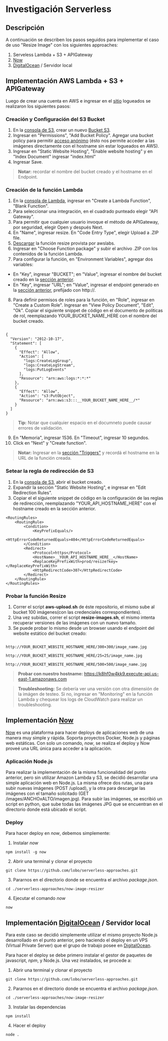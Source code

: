 # Investigación Serverless

## Descripción

A continuación se describen los pasos seguidos para implementar el caso de uso "Resize Image" con los siguientes approaches:

1. Serveless Lambda + S3 + APIGateway
2. [Now](https://zeit.co/now)
3. [DigitalOcean](https://www.digitalocean.com) / Servidor local

## Implementación AWS Lambda + S3 + APIGateway

Luego de crear una cuenta en AWS e ingresar en el [sitio](https://console.aws.amazon.com) logueados se realizaron los siguientes pasos:

### Creación y Configuración del S3 Bucket

1. En la [consola de S3](https://console.aws.amazon.com/s3), crear un nuevo [Bucket S3](http://docs.aws.amazon.com/AmazonS3/latest/gsg/CreatingABucket.html).
2. Ingresar en "Permissions", "Add Bucket Policy". Agregar una bucket policy para permitir [acceso anónimo](http://docs.aws.amazon.com/AmazonS3/latest/dev/example-bucket-policies.html) (ésto nos permite acceder a las imágenes directamente con el hostname sin estar logueados en AWS).
3. Ingresar en "Static Website Hosting", "Enable website hosting" y en "Index Document" ingresar "index.html"
4. Ingresar Save.

> **Notar:** recordar el nombre del bucket creado y el hostname en el Endpoint.

### Creación de la función Lambda

1. En la [consola de Lambda](https://console.aws.amazon.com/lambda), ingresar en "Create a Lambda Function", "Blank Function".
2. Para seleccionar una integración, en el cuadrado punteado elegir "API Gateway".
3. Para permitir que cualquier usuario invoque el método de APIGateway, por seguridad, elegir Open y después Next.
4. En "Name", ingresar resize. En "Code Entry Type", elegir Upload a .ZIP file.
5. [Descargar](https://github.com/awslabs/serverless-image-resizing/blob/master/dist/function.zip) la función resize provista por awslabs.
6. Ingresar en "Choose Function package" y subir el archivo .ZIP con los contenidos de la función Lambda.
7. Para configurar la función, en "Environment Variables", agregar dos variables:
  * En "Key", ingresar "BUCKET"; en "Value", ingresar el nombre del bucket creado en la [sección anterior](#creacion-y-configuracion-del-s3-bucket).
  * En "Key", ingresar "URL"; en "Value", ingresar el endpoint generado en la [sección anterior](#creacion-y-configuracion-del-s3-bucket), prefijado con http://.

8. Para definir permisos de roles para la función, en "Role", ingresar en "Create a Custom Role". Ingresar en "View Policy Document", "Edit", "Ok".
Copiar el siguiente snippet de código en el documento de políticas de rol, reemplazando YOUR_BUCKET_NAME_HERE con el nombre del bucket creado.

```

{
  "Version": "2012-10-17",
  "Statement": [
    {
      "Effect": "Allow",
      "Action": [
        "logs:CreateLogGroup",
        "logs:CreateLogStream",
        "logs:PutLogEvents"
      ],
      "Resource": "arn:aws:logs:*:*:*"
    },
    {
      "Effect": "Allow",
      "Action": "s3:PutObject",
      "Resource": "arn:aws:s3:::__YOUR_BUCKET_NAME_HERE__/*"    
    }
  ]
}

```

> **Tip:** Notar que cualquier espacio en el documneto puede causar errores de validación.

9. En "Memoria", ingresar 1536. En "Timeout", ingresar 10 segundos.
10. Click en "Next" y "Create function".

> **Notar:** Ingresar en la [sección "Triggers"](https://drive.google.com/open?id=0BxUpOzRGrfFsVlVNUGZ3eGZUVGM) y recordá el hostname en la URL de la función creada.


### Setear la regla de redirección de S3

1. En la [consola de S3](https://console.aws.amazon.com/s3), abrir el bucket creado.
2. Expandir la sección "Static Website Hosting", e ingresar en "Edit Redirection Rules".
3. Copiar el el siguiente snippet de código en la configuración de las reglas de redirección, reemplazando "YOUR_API_HOSTNAME_HERE" con el hostname creado en la sección anterior.

```
<RoutingRules>
    <RoutingRule>
        <Condition>
            <KeyPrefixEquals/>
            <HttpErrorCodeReturnedEquals>404</HttpErrorCodeReturnedEquals>
        </Condition>
        <Redirect>
            <Protocol>https</Protocol>
            <HostName>__YOUR_API_HOSTNAME_HERE__</HostName>
            <ReplaceKeyPrefixWith>prod/resize?key=</ReplaceKeyPrefixWith>
            <HttpRedirectCode>307</HttpRedirectCode>
        </Redirect>
    </RoutingRule>
</RoutingRules>

```

### Probar la función Resize

1. Correr el script **aws-upload.sh** de éste repositorio, el mismo sube al bucket 100 imágenes(con las credenciales correspondientes).
2. Una vez subidas, correr el script **resize-images.sh**, el mismo intenta recuperar versiones de las imágenes con un nuevo tamaño.
3. Se puede probar lo mismo desde un browser usando el endpoint del website estático del bucket creado:

```

http://YOUR_BUCKET_WEBSITE_HOSTNAME_HERE/300×300/image_name.jpg

http://YOUR_BUCKET_WEBSITE_HOSTNAME_HERE/25×25/image_name.jpg

http://YOUR_BUCKET_WEBSITE_HOSTNAME_HERE/500×500/image_name.jpg

```

> **Probar con nuestro hostname:** https://k8hf0w4kk9.execute-api.us-east-1.amazonaws.com

> **Troubleshooting:** Se debería ver una versión con otra dimensión de la imágen de testeo. Si no, ingresar en "Monitoring" en la función Lambda
y chequear los logs de CloudWatch para realizar un troubleshooting.

## Implementación [Now](https://zeit.co/now)

[Now](https://zeit.co/now) es una plataforma para hacer deploys de aplicaciones web de una manera muy simple y rápida. Soporta proyectos Docker, Node.js y páginas web estáticas. Con solo un comando, *now*, se realiza el deploy y Now proveé una URL única para acceder a la aplicación.

### Aplicación Node.js
Para realizar la implementación de la misma funcionalidad del punto anterior, pero sin utilizar Amazon Lambda y S3, se decidió desarrollar una simple aplicación web en Node.js. La misma ofrece dos rutas, una para subir nuevas imágenes (POST /upload), y la otra para descargar las imágenes con el tamaño solicitado (GET /images/ANCHOxALTO/imagen.jpg). Para subir las imágenes, se escribió un script en python, que sube todas las imágenes JPG que se encuentran en el directorio donde está ubicado el script.

### Deploy
Para hacer deploy en *now*, debemos simplemente:

1. Instalar *now*
```
npm install -g now
```
2. Abrir una terminal y clonar el proyecto
```
git clone https://github.com/lobo/serverless-approaches.git
```
3. Pararnos en el directorio donde se encuentra el archivo *package.json*.
```
cd ./serverless-approaches/now-image-resizer
```
4. Ejecutar el comando *now*
```
now
```

## Implementación [DigitalOcean](https://www.digitalocean.com) / Servidor local
Para este caso se decidió simplemente utilizar el mismo proyecto Node.js desarrollado en el punto anterior, pero haciendo el deploy en un VPS (Virtual Private Server) que el grupo de trabajo posee en [DigitalOcean](https://www.digitalocean.com).

Para hacer el deploy se debe primero instalar el gestor de paquetes de javascript, *npm*, y Node.js.
Una vez instalados, se procede a:

1. Abrir una terminal y clonar el proyecto
```
git clone https://github.com/lobo/serverless-approaches.git
```
2. Pararnos en el directorio donde se encuentra el archivo *package.json*.
```
cd ./serverless-approaches/now-image-resizer
```
3. Instalar las dependencias
```
npm install
```
4. Hacer el deploy
```
node .
```
